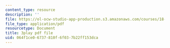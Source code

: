 ```yaml
---
content_type: resource
description: ''
file: https://ol-ocw-studio-app-production.s3.amazonaws.com/courses/18-01sc-single-variable-calculus-fall-2010/064f1ce06737810f6f037b22ff153dca_CXKoCMVqM9s.pdf
file_type: application/pdf
resourcetype: Document
title: 3play pdf file
uid: 064f1ce0-6737-810f-6f03-7b22ff153dca
---
```


